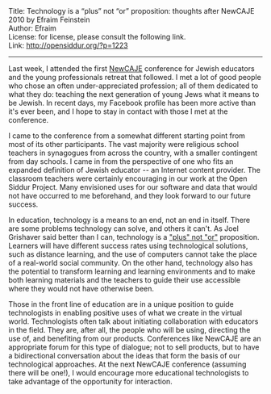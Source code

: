 <html>
<head></head>
<body>
Title: Technology is a “plus” not “or” proposition: thoughts after NewCAJE 2010 by Efraim Feinstein<br />
Author: Efraim<br />
License: for license, please consult the following link.<br />
Link: <a href="http://opensiddur.org/?p=1223">http://opensiddur.org/?p=1223</a>
<p />
<hr />

Last week, I attended the first <a href="http://newcaje.org">NewCAJE</a> conference for Jewish educators and the young professionals retreat that followed.  I met a lot of good people who chose an often under-appreciated profession; all of them dedicated to what they do: teaching the next generation of young Jews what it means to be Jewish.  In recent days, my Facebook profile has been more active than it's ever been, and I hope to stay in contact with those I met at the conference.

I came to the conference from a somewhat different starting point from most of its other participants.  The vast majority were religious school teachers in synagogues from across the country, with a smaller contingent from day schools.  I came in from the perspective of one who fits an expanded definition of Jewish educator -- an Internet content provider.  The classroom teachers were certainly encouraging in our work at the Open Siddur Project.  Many envisioned uses for our software and data that would not have occurred to me beforehand, and they look forward to our future success.

In education, technology is a means to an end, not an end in itself.  There are some problems technology can solve, and others it can't.  As Joel Grishaver said better than I can, technology is a <a href="http://joelgrishaver.wordpress.com/2010/08/05/%e2%80%9cplus%e2%80%9d-not-%e2%80%9cor%e2%80%9d/">"plus" not "or"</a> proposition.  Learners will have different success rates using technological solutions, such as distance learning, and the use of computers cannot take the place of a real-world social community.  On the other hand, technology also has the potential to transform learning and learning environments and to make both learning materials and the teachers to guide their use accessible where they would not have otherwise been.

Those in the front line of education are in a unique position to guide technologists in enabling positive uses of what we create in the virtual world.  Technologists often talk about initiating collaboration with educators in the field.  They are, after all, the people who will be using, directing the use of, and benefiting from our products.  Conferences like NewCAJE are an appropriate forum for this type of dialogue; not to sell products, but to have a bidirectional conversation about the ideas that form the basis of our technological approaches.  At the next NewCAJE conference (assuming there will be one!), I would encourage more educational technologists to take advantage of the opportunity for interaction.
</body>
</html>